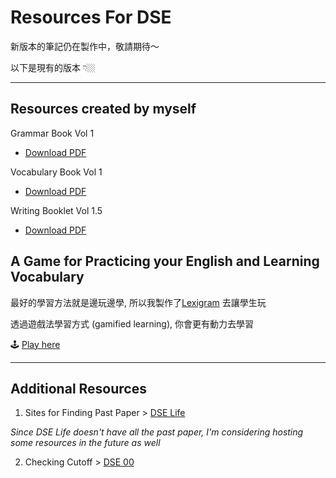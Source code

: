 # Resources For DSE

新版本的筆記仍在製作中，敬請期待～

以下是現有的版本  👇🏼

---

## Resources created by myself

Grammar Book Vol 1

- [Download PDF](https://res.cloudinary.com/ltdev/image/upload/v1741665871/starchaser/Grammar_Booklet_Vol_1_zfn2wd.pdf)

Vocabulary Book Vol 1

- [Download PDF](https://res.cloudinary.com/ltdev/image/upload/v1741666489/starchaser/Vocab_Book_vol_1_dhnp0x.pdf)

Writing Booklet Vol 1.5

- [Download PDF](https://res.cloudinary.com/ltdev/image/upload/v1741666625/starchaser/Writing_Booklet_Vol_1.5_zauysl.pdf)



## A Game for Practicing your English and Learning Vocabulary

最好的學習方法就是邊玩邊學, 所以我製作了[Lexigram](https://lexigramapp.com/) 去讓學生玩

透過遊戲法學習方式 (gamified learning), 你會更有動力去學習

🕹️ [Play here](https://lexigramapp.com/)

---

## Additional Resources

1. Sites for Finding Past Paper >  [DSE Life](https://dse.life/ppindex/eng/)

_Since DSE Life doesn't have all the past paper, I'm considering hosting some resources in the future as well_

2. Checking Cutoff > [DSE 00](https://www.dse00.com/p/english-cut-off-details.html)  


